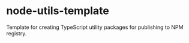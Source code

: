 # node-utils-template

Template for creating TypeScript utility packages for publishing to NPM registry.
